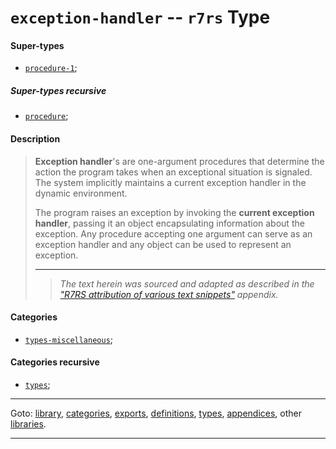 

<a id='type__r7rs__exception-handler'></a>

# `exception-handler` -- `r7rs` Type


<a id='type__r7rs__exception-handler__super-types'></a>

#### Super-types

 * [`procedure-1`](../../r7rs/types/procedure-1.md#type__r7rs__procedure-1);


<a id='type__r7rs__exception-handler__super-types-recursive'></a>

##### Super-types recursive

 * [`procedure`](../../r7rs/types/procedure.md#type__r7rs__procedure);


<a id='type__r7rs__exception-handler__description'></a>

#### Description

> __Exception handler__'s are one-argument procedures that determine the
> action the program takes when an exceptional situation is signaled.
> The system implicitly maintains a current exception handler
> in the dynamic environment.
> 
> The program raises an exception by
> invoking the __current exception handler__, passing it an object
> encapsulating information about the exception.  Any procedure
> accepting one argument can serve as an exception handler and any
> object can be used to represent an exception.
> 
> 
> ----
> > *The text herein was sourced and adapted as described in the ["R7RS attribution of various text snippets"](../../r7rs/appendices/attribution.md#appendix__r7rs__attribution) appendix.*


<a id='type__r7rs__exception-handler__categories'></a>

#### Categories

 * [`types-miscellaneous`](../../r7rs/categories/types-miscellaneous.md#category__r7rs__types-miscellaneous);


<a id='type__r7rs__exception-handler__categories-recursive'></a>

#### Categories recursive

 * [`types`](../../r7rs/categories/types.md#category__r7rs__types);

----

Goto: [library](../../r7rs/_index.md#library__r7rs), [categories](../../r7rs/categories/_index.md#toc__r7rs__categories), [exports](../../r7rs/exports/_index.md#toc__r7rs__exports), [definitions](../../r7rs/definitions/_index.md#toc__r7rs__definitions), [types](../../r7rs/types/_index.md#toc__r7rs__types), [appendices](../../r7rs/appendices/_index.md#toc__r7rs__appendices), other [libraries](../../_libraries.md#toc__libraries).

----

